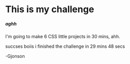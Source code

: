 # This is my challenge

##### aghh

I'm going to make 6 CSS little projects in 30 mins, ahh.

succses boiis i finished the challenge in 29 mins 48 secs

-Gjonson
